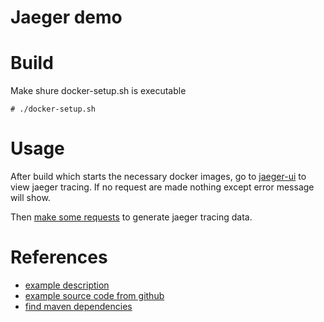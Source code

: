 # Jaeger demo

# Build
Make shure docker-setup.sh is executable

```shell
# ./docker-setup.sh
```

# Usage
After build which starts the necessary docker images, go to [jaeger-ui](localhost:9090) to view jaeger tracing. If no request are made nothing except error message will show.

Then [make some requests](http://localhost:8080/api/v1/names/random) to generate jaeger tracing data.

# References
- [example description](https://medium.com/xebia-engineering/jaeger-integration-with-spring-boot-application-3c6ec4a96a6f)
- [example source code from github](https://github.com/himankbatra/opentracing-microservices-example/tree/master/animal-name-service)
- [find maven dependencies](https://repository.sonatype.org/#welcome)
